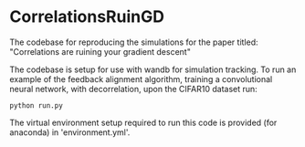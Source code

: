 # CorrelationsRuinGD

The codebase for reproducing the simulations for the paper titled: "Correlations are ruining your gradient descent"

The codebase is setup for use with wandb for simulation tracking. To run an example of the feedback alignment algorithm, training a convolutional neural network, with decorrelation, upon the CIFAR10 dataset run:

``` 
python run.py
```

The virtual environment setup required to run this code is provided (for anaconda) in 'environment.yml'.